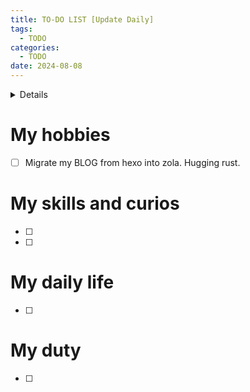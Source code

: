```yaml
---
title: TO-DO LIST [Update Daily]
tags:
  - TODO
categories:
  - TODO
date: 2024-08-08
---
```

<details>
# Usage
## Planning
1. TODO-list is for work and WISH-list is for life.
2. Add tasks should be done recently into autodaily and finish them in order. 
## Documenting
3. Done the works on the autodaily everyday and summary daily work at autodaily-report.
4. Add tags for tasks in autodaily for linking to items in TODO/WISH-list.
## Work progressing
6. Sketch my thesis on mdbook. (because markdown is easier for both documentation and presentation)
7. Sync the sketches to TODO-list and break it up into exactly tasks.
8. Report my work into mdbook weekly.
## Presentation
9. Use mdbook (for short report), beamer or PPT (for formal report) to show contents in mdbook.
</details>

# My hobbies
- [ ] Migrate my BLOG from hexo into zola. Hugging rust.


# My skills and curios 
- [ ] 
- [ ] 

# My daily life
- [ ] 


# My duty
- [ ] 
